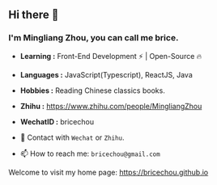 ## Hi there 👋 

### I'm Mingliang Zhou, you can call me brice.

- **Learning :** Front-End Development :zap: | Open-Source :fire:	
- **Languages :** JavaScript(Typescript), ReactJS, Java
- **Hobbies :** Reading Chinese classics books.
- **Zhihu :** https://www.zhihu.com/people/MingliangZhou
- **WechatID :** bricechou

- 💬 Contact with `Wechat` or `Zhihu`.
- 📫 How to reach me: `bricechou@gmail.com`

Welcome to visit my home page: https://bricechou.github.io 
